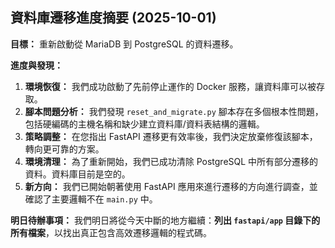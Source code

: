 ## 資料庫遷移進度摘要 (2025-10-01)

**目標：** 重新啟動從 MariaDB 到 PostgreSQL 的資料遷移。

**進度與發現：**
1.  **環境恢復：** 我們成功啟動了先前停止運作的 Docker 服務，讓資料庫可以被存取。
2.  **腳本問題分析：** 我們發現 `reset_and_migrate.py` 腳本存在多個根本性問題，包括硬編碼的主機名稱和缺少建立資料庫/資料表結構的邏輯。
3.  **策略調整：** 在您指出 FastAPI 遷移更有效率後，我們決定放棄修復該腳本，轉向更可靠的方案。
4.  **環境清理：** 為了重新開始，我們已成功清除 PostgreSQL 中所有部分遷移的資料。資料庫目前是空的。
5.  **新方向：** 我們已開始朝著使用 FastAPI 應用來進行遷移的方向進行調查，並確認了主要邏輯不在 `main.py` 中。

**明日待辦事項：**
我們明日將從今天中斷的地方繼續：**列出 `fastapi/app` 目錄下的所有檔案**，以找出真正包含高效遷移邏輯的程式碼。
